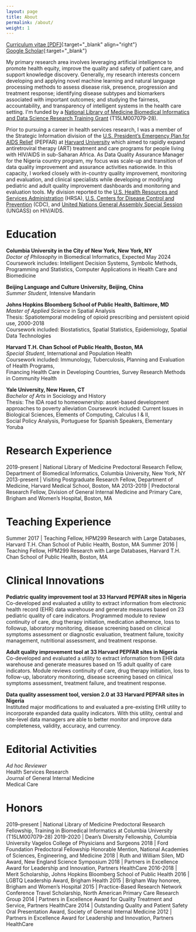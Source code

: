 ```yaml
---
layout: page
title: About
permalink: /about/
weight: 1
---
```

[Curriculum vitae \[PDF\]](/assets/docs/CV_HReyesNieva.pdf){:target="_blank" align="right"}  
[Google Scholar](https://scholar.google.com/citations?user=L58_1hAAAAAJ&hl=en){:target="_blank"}
  
My primary research area involves leveraging artificial intelligence to promote health equity, improve the quality and safety of patient care, and support knowledge discovery. Generally, my research interests concern developing and applying novel machine learning and natural language processing methods to assess disease risk, presence, progression and treatment response; identifying disease subtypes and biomarkers associated with important outcomes; and studying the fairness, accountability, and transparency of intelligent systems in the health care setting. I'm funded by a <a href="https://www.nlm.nih.gov/ep/GrantTrainInstitute.html" target="_blank">National Library of Medicine Biomedical Informatics and Data Science Research Training Grant</a> (T15LM007079-28).  

Prior to pursuing a career in health services research, I was a member of the Strategic Information division of the <a href="https://www.state.gov/pepfar/" target="_blank">U.S. President’s Emergency Plan for AIDS Relief</a> (PEPFAR) at <a href="https://www.harvard.edu/" target="_blank">Harvard University</a> which aimed to rapidly expand antiretroviral therapy (ART) treatment and care programs for people living with HIV/AIDS in sub-Saharan Africa. As Data Quality Assurance Manager for the Nigeria country program, my focus was scale-up and transition of data quality improvement and assurance activities nationwide. In this capacity, I worked closely with in-country quality improvement, monitoring and evaluation, and clinical specialists while developing or modifying pediatric and adult quality improvement dashboards and monitoring and evaluation tools. My division reported to the <a href="http://www.hrsa.gov/" target="_blank">U.S. Health Resources and Services Administration</a> (HRSA), <a href="https://www.state.gov/pepfar/" target="_blank">U.S. Centers for Disease Control and Prevention</a> (CDC), and <a href="http://data.unaids.org/pub/Report/2010/nigeria_2010_country_progress_report_en.pdf" target="_blank">United Nations General Assembly Special Session</a> (UNGASS) on HIV/AIDS.

# Education  
**Columbia University in the City of New York, New York, NY**  
*Doctor of Philosophy* in Biomedical Informatics, Expected May 2024  
Coursework includes: Intelligent Decision Systems, Symbolic Methods, Programming and Statistics, Computer Applications in Health Care and Biomedicine   

**Beijing Language and Culture University, Beijing, China**  
*Summer Student*, Intensive Mandarin  

**Johns Hopkins Bloomberg School of Public Health, Baltimore, MD**  
*Master of Applied Science* in Spatial Analysis  
Thesis: Spatiotemporal modeling of opioid prescribing and persistent opioid use, 2000-2018  
Coursework included: Biostatistics, Spatial Statistics, Epidemiology, Spatial Data Technologies

**Harvard T.H. Chan School of Public Health, Boston, MA**  
*Special Student*, International and Population Health  
Coursework included: Immunology, Tuberculosis, Planning and Evaluation of Health Programs,  
Financing Health Care in Developing Countries, Survey Research Methods in Community Health  

**Yale University, New Haven, CT**  
*Bachelor of Arts* in Sociology and History  
Thesis: The IDA road to homeownership: asset-based development approaches to poverty alleviation
Coursework included: Current Issues in Biological Sciences, Elements of Computing, Calculus I & II,  
Social Policy Analysis, Portuguese for Spanish Speakers, Elementary Yoruba  

# Research Experience

2019-present | National Library of Medicine Predoctoral Research Fellow, Department of Biomedical Informatics, Columbia University, New York, NY
2013-present | Visiting Postgraduate Research Fellow, Department of Medicine, Harvard Medical School, Boston, MA
2013-2019 | Predoctoral Research Fellow, Division of General Internal Medicine and Primary Care, Brigham and Women’s Hospital, Boston, MA

# Teaching Experience

Summer 2017 | Teaching Fellow, HPM299 Research with Large Databases, Harvard T.H. Chan School of Public Health, Boston, MA
Summer 2016 | Teaching Fellow, HPM299 Research with Large Databases, Harvard T.H. Chan School of Public Health, Boston, MA

# Clinical Innovations

**Pediatric quality improvement tool at 33 Harvard PEPFAR sites in Nigeria**  
Co-developed and evaluated a utility to extract information from electronic health record (EHR) data warehouse and generate measures based on 23 pediatric quality of care indicators. Programmed module to review continuity of care, drug therapy initiation, medication adherence, loss to followup, laboratory monitoring, disease screening based on clinical symptoms assessment or diagnostic evaluation, treatment failure, toxicity management, nutritional assessment, and treatment response.

**Adult quality improvement tool at 33 Harvard PEPFAR sites in Nigeria**  
Co-developed and evaluated a utility to extract information from EHR data warehouse and generate measures based on 15 adult quality of care indicators. Module reviews continuity of care, drug therapy initiation, loss to follow-up, laboratory monitoring, disease screening based on clinical symptoms assessment, treatment failure, and treatment response.

**Data quality assessment tool, version 2.0 at 33 Harvard PEPFAR sites in Nigeria**  
Instituted major modifications to and evaluated a pre-existing EHR utility to incorporate expanded data quality indicators. With this utility, central and site-level data managers are able to better monitor and improve data completeness, validity, accuracy, and currency.

# Editorial Activities
*Ad hoc Reviewer*  
Health Services Research  
Journal of General Internal Medicine  
Medical Care
  
# Honors

2019–present | National Library of Medicine Predoctoral Research Fellowship, Training in Biomedical Informatics at Columbia University (T15LM007079-28)
2019-2020 | Dean’s Diversity Fellowship, Columbia University Vagelos College of Physicians and Surgeons
2018 | Ford Foundation Predoctoral Fellowship Honorable Mention, National Academies of Sciences, Engineering, and Medicine
2018 | Ruth and William Silen, MD Award, New England Science Symposium
2018 | Partners in Excellence Award for Leadership and Innovation, Partners HealthCare
2016-2018 | Merit Scholarship, Johns Hopkins Bloomberg School of Public Health
2016 | LGBTQ Leadership Award, Brigham Health
2015  | Brigham Way honoree, Brigham and Women’s Hospital
2015 | Practice-Based Research Network Conference Travel Scholarship, North American Primary Care Research Group
2014 | Partners in Excellence Award for Quality Treatment and Service, Partners HealthCare
2014 | Outstanding Quality and Patient Safety Oral Presentation Award, Society of General Internal Medicine
2012 | Partners in Excellence Award for Leadership and Innovation, Partners HealthCare

